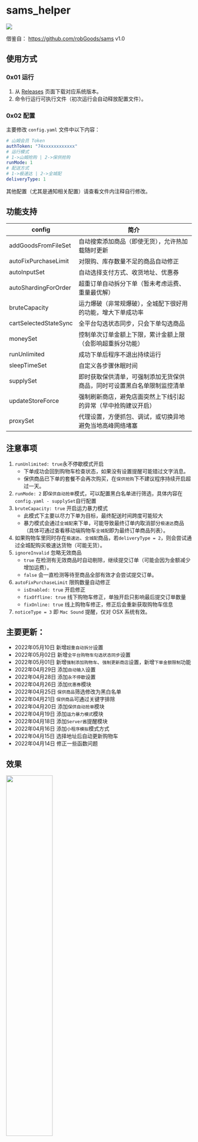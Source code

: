 # sams_helper

<img src="https://github.com/sari3l/sams_helper/blob/main/pics/sams_helper.png"/>

借鉴自： https://github.com/robGoods/sams v1.0

## 使用方式

### 0x01 运行

1. 从 [Releases](https://github.com/sari3l/sams_helper/releases) 页面下载对应系统版本。
2. 命令行运行可执行文件（初次运行会自动释放配置文件）。

### 0x02 配置

主要修改 `config.yaml` 文件中以下内容：

```yaml
# 山姆会员 Token
authToken: "74xxxxxxxxxxxx"
# 运行模式
# 1->山姆抢购 | 2->保供抢购
runMode: 1
# 配送方式
# 1->极速达 | 2->全城配
deliveryType: 1
```

其他配置（尤其是通知相关配置）请查看文件内注释自行修改。

## 功能支持 

| config                | 简介                                   |
|-----------------------|--------------------------------------|
| addGoodsFromFileSet   | 自动搜索添加商品（即使无货），允许热加载随时更新             |
| autoFixPurchaseLimit  | 对限购、库存数量不足的商品自动修正                    |
| autoInputSet          | 自动选择支付方式、收货地址、优惠券                    |
| autoShardingForOrder  | 超重订单自动拆分下单（暂未考虑运费、重量最优解）             |
| bruteCapacity         | 运力爆破（非常规爆破），全城配下很好用的功能，增大下单成功率       |
| cartSelectedStateSync | 全平台勾选状态同步，只会下单勾选商品                   |
| moneySet              | 控制单次订单金额上下限，累计金额上限（会影响超重拆分功能）        |
| runUnlimited          | 成功下单后程序不退出持续运行                       |
| sleepTimeSet          | 自定义各步骤休眠时间                           |
| supplySet             | 即时获取保供清单，可强制添加无货保供商品，同时可设置黑白名单限制监控清单 |
| updateStoreForce      | 强制刷新商店，避免店面突然上下线引起的异常（早中抢购建议开启）      |
| proxySet              | 代理设置，方便抓包、调试，或切换异地避免当地高峰网络堵塞         |

## 注意事项

1. `runUnlimited: true`永不停歇模式开启
   - 下单成功会回到购物车检查状态，如果没有设置提醒可能错过文字消息。
   - 保供商品已下单的套餐不会再次购买，在`保供抢购`下不建议程序持续开启超过一天。
2. `runMode: 2` 即`保供自动抢单`模式，可以配置黑白名单进行筛选，具体内容在`config.yaml - supplySet`自行配置
3. `bruteCapacity: true` 开启运力暴力模式 
   - 此模式下主要以尽力下单为目标，最终配送时间跨度可能较大
   - 暴力模式会通过`全城配`来下单，可能导致最终订单内取消部分`极速达`商品（具体可通过查看移动端购物车`全城配`即为最终订单商品列表）。
4. 如果购物车里同时存在`极速达`、`全城配`商品，若`deliveryType = 2`，则会尝试通过全城配购买极速达货物（可能无货）。
5. `ignoreInvalid` 忽略无效商品
   - `true` 在检测有无效商品时自动剔除，继续提交订单（可能会因为金额减少增加运费）。
   - `false` 会一直检测等待至商品全部有效才会尝试提交订单。
6. `autoFixPurchaseLimit` 限购数量自动修正
   - `isEnabled: true` 开启修正
   - `fixOffline: true` 线下购物车修正，单独开启只影响最后提交订单数量
   - `fixOnline: true` 线上购物车修正，修正后会重新获取购物车信息
7. `noticeType = 3` 即 `Mac Sound` 提醒，仅对 OSX 系统有效。

## 主要更新：

- 2022年05月10日 新增`超重自动拆分`设置
- 2022年05月02日 新增`全平台购物车勾选状态同步`设置
- 2022年05月01日 新增`强制添加购物车`、`强制更新商店`设置，新增`下单金额限制`功能
- 2022年04月29日 添加`自动输入`设置
- 2022年04月28日 添加`永不停歇`设置
- 2022年04月26日 添加`优惠券`模块
- 2022年04月25日 `保供商品`筛选修改为黑白名单
- 2022年04月21日 `保供商品`可通过关键字排除
- 2022年04月20日 添加`保供自动抢单`模块
- 2022年04月19日 添加`运力暴力模式`模块
- 2022年04月18日 添加`Server酱`提醒模块
- 2022年04月16日 添加`小程序模拟`模式方式
- 2022年04月15日 选择地址后自动更新购物车
- 2022年04月14日 修正一些函数问题

## 效果

<img src="https://github.com/sari3l/sams_helper/blob/main/pics/pic_1.jpeg" width="50%"/><br/>
<img src="https://github.com/sari3l/sams_helper/blob/main/pics/pic_2.png" width="50%"/><br/>

## 声明

本项目仅供学习交流，严禁用作商业行为，特别禁止黄牛加价代抢等！

因违法违规等不当使用导致的后果与本人无关，如有任何问题可联系本人删除！
